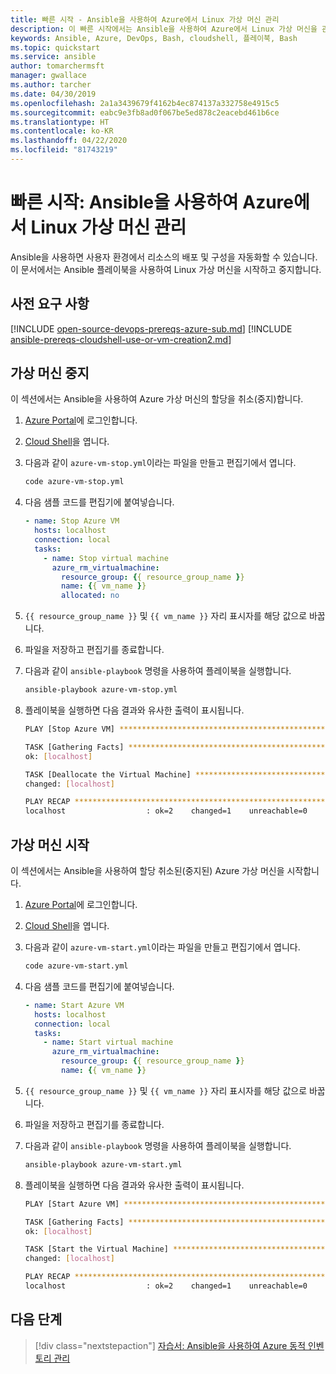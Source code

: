 ```yaml
---
title: 빠른 시작 - Ansible을 사용하여 Azure에서 Linux 가상 머신 관리
description: 이 빠른 시작에서는 Ansible을 사용하여 Azure에서 Linux 가상 머신을 관리하는 방법을 알아봅니다.
keywords: Ansible, Azure, DevOps, Bash, cloudshell, 플레이북, Bash
ms.topic: quickstart
ms.service: ansible
author: tomarchermsft
manager: gwallace
ms.author: tarcher
ms.date: 04/30/2019
ms.openlocfilehash: 2a1a3439679f4162b4ec874137a332758e4915c5
ms.sourcegitcommit: eabc9e3fb8ad0f067be5ed878c2eacebd461b6ce
ms.translationtype: HT
ms.contentlocale: ko-KR
ms.lasthandoff: 04/22/2020
ms.locfileid: "81743219"
---
```

# <a name="quickstart-manage-linux-virtual-machines-in-azure-using-ansible"></a>빠른 시작: Ansible을 사용하여 Azure에서 Linux 가상 머신 관리

Ansible을 사용하면 사용자 환경에서 리소스의 배포 및 구성을 자동화할 수 있습니다. 이 문서에서는 Ansible 플레이북을 사용하여 Linux 가상 머신을 시작하고 중지합니다. 

## <a name="prerequisites"></a>사전 요구 사항

[!INCLUDE [open-source-devops-prereqs-azure-sub.md](../includes/open-source-devops-prereqs-azure-subscription.md)]
[!INCLUDE [ansible-prereqs-cloudshell-use-or-vm-creation2.md](includes/ansible-prereqs-cloudshell-use-or-vm-creation2.md)]

## <a name="stop-a-virtual-machine"></a>가상 머신 중지

이 섹션에서는 Ansible을 사용하여 Azure 가상 머신의 할당을 취소(중지)합니다.

1. [Azure Portal](https://go.microsoft.com/fwlink/p/?LinkID=525040)에 로그인합니다.

1. [Cloud Shell](/azure/cloud-shell/overview)을 엽니다.

1. 다음과 같이 `azure-vm-stop.yml`이라는 파일을 만들고 편집기에서 엽니다.

    ```bash
    code azure-vm-stop.yml
    ```

1. 다음 샘플 코드를 편집기에 붙여넣습니다.

    ```yaml
    - name: Stop Azure VM
      hosts: localhost
      connection: local
      tasks:
        - name: Stop virtual machine
          azure_rm_virtualmachine:
            resource_group: {{ resource_group_name }}
            name: {{ vm_name }}
            allocated: no
    ```

1. `{{ resource_group_name }}` 및 `{{ vm_name }}` 자리 표시자를 해당 값으로 바꿉니다.

1. 파일을 저장하고 편집기를 종료합니다.

1. 다음과 같이 `ansible-playbook` 명령을 사용하여 플레이북을 실행합니다.

    ```bash
    ansible-playbook azure-vm-stop.yml
    ```

1. 플레이북을 실행하면 다음 결과와 유사한 출력이 표시됩니다.

    ```bash
    PLAY [Stop Azure VM] ********************************************************

    TASK [Gathering Facts] ******************************************************
    ok: [localhost]

    TASK [Deallocate the Virtual Machine] ***************************************
    changed: [localhost]

    PLAY RECAP ******************************************************************
    localhost                  : ok=2    changed=1    unreachable=0    failed=0
    ```

## <a name="start-a-virtual-machine"></a>가상 머신 시작

이 섹션에서는 Ansible을 사용하여 할당 취소된(중지된) Azure 가상 머신을 시작합니다.

1. [Azure Portal](https://go.microsoft.com/fwlink/p/?LinkID=525040)에 로그인합니다.

1. [Cloud Shell](/azure/cloud-shell/overview)을 엽니다.

1. 다음과 같이 `azure-vm-start.yml`이라는 파일을 만들고 편집기에서 엽니다.

    ```bash
    code azure-vm-start.yml
    ```

1. 다음 샘플 코드를 편집기에 붙여넣습니다.

    ```yaml
    - name: Start Azure VM
      hosts: localhost
      connection: local
      tasks:
        - name: Start virtual machine
          azure_rm_virtualmachine:
            resource_group: {{ resource_group_name }}
            name: {{ vm_name }}
    ```

1. `{{ resource_group_name }}` 및 `{{ vm_name }}` 자리 표시자를 해당 값으로 바꿉니다.

1. 파일을 저장하고 편집기를 종료합니다.

1. 다음과 같이 `ansible-playbook` 명령을 사용하여 플레이북을 실행합니다.

    ```bash
    ansible-playbook azure-vm-start.yml
    ```

1. 플레이북을 실행하면 다음 결과와 유사한 출력이 표시됩니다.

    ```bash
    PLAY [Start Azure VM] ********************************************************

    TASK [Gathering Facts] ******************************************************
    ok: [localhost]

    TASK [Start the Virtual Machine] ********************************************
    changed: [localhost]

    PLAY RECAP ******************************************************************
    localhost                  : ok=2    changed=1    unreachable=0    failed=0
    ```

## <a name="next-steps"></a>다음 단계

> [!div class="nextstepaction"] 
> [자습서: Ansible을 사용하여 Azure 동적 인벤토리 관리](./dynamic-inventory-configure.md)